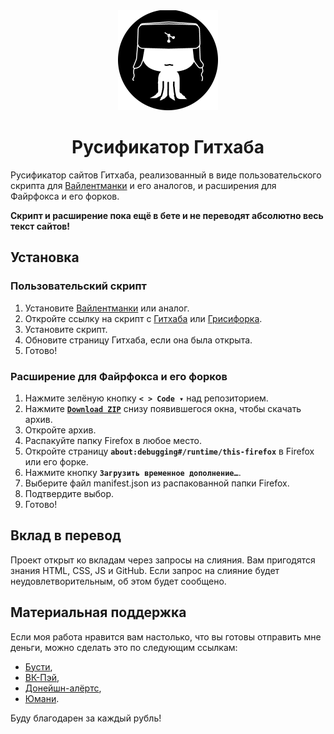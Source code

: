 <div align="center">
<img src="Ассеты/Значок 2025.3.13.22 160.png" alt="Осьмикот, маскот Гитхаба, в шапке-ушанке" title="Можете нарисовать лучше? Не против принять помочь!">
<h1>Русификатор Гитхаба</h1>
</div>

Русификатор сайтов Гитхаба, реализованный в виде пользовательского скрипта для [Вайлентманки](https://addons.mozilla.org/en-US/firefox/addon/violentmonkey/) и его аналогов, и расширения для Файрфокса и его форков.

**Скрипт и расширение пока ещё в бете и не переводят абсолютно весь текст сайтов!**

## Установка

### Пользовательский скрипт

1. Установите [Вайлентманки](https://addons.mozilla.org/en-US/firefox/addon/violentmonkey/) или аналог.
2. Откройте ссылку на скрипт c [Гитхаба](https://github.com/RushanM/GitHub-Russian-Translation/raw/refs/heads/master/GitHub-Ru-Translation.user.js) или [Грисифорка](https://greasyfork.org/ru/scripts/515487-github-russian-translation).
3. Установите скрипт.
3. Обновите страницу Гитхаба, если она была открыта.
4. Готово!

### Расширение для Файрфокса и его форков

1. Нажмите зелёную кнопку **`< > Code ▾`** над репозиторием.
2. Нажмите [**`Download ZIP`**](https://github.com/RushanM/GitHub-Russian-Translation/archive/refs/heads/master.zip) cнизу появившегося окна, чтобы скачать архив.
3. Откройте архив.
3. Распакуйте папку Firefox в любое место.
4. Откройте страницу **`about:debugging#/runtime/this-firefox`** в Firefox или его форке.
5. Нажмите кнопку **`Загрузить временное дополнение…`**.
6. Выберите файл manifest.json из распакованной папки Firefox.
7. Подтвердите выбор.
8. Готово!

## Вклад в перевод

Проект открыт ко вкладам через запросы на слияния. Вам пригодятся знания HTML, CSS, JS и GitHub. Если запрос на слияние будет неудовлетворительным, об этом будет сообщено.

## Материальная поддержка

Если моя работа нравится вам настолько, что вы готовы отправить мне деньги, можно сделать это по следующим ссылкам:

* [Бусти](https://boosty.to/rushanm),
* [ВК-Пэй](https://vk.me/moneysend/deflecta),
* [Донейшн-алёртс](https://www.donationalerts.com/r/deflecta),
* [Юмани](https://yoomoney.ru/to/410015215253910).

Буду благодарен за каждый рубль!
